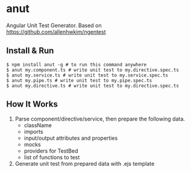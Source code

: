 # anut
Angular Unit Test Generator. Based on https://github.com/allenhwkim/ngentest

## Install & Run
```
$ npm install anut -g # to run this command anywhere
$ anut my.component.ts # write unit test to my.directive.spec.ts
$ anut my.service.ts # write unit test to my.service.spec.ts
$ anut my.pipe.ts # write unit test to my.pipe.spec.ts
$ anut my.directive.ts # write unit test to my.directive.spec.ts
```

## How It Works
1. Parse component/directive/service, then prepare the following data.
    - className
    - imports
    - input/output attributes and properties
    - mocks
    - providers for TestBed
    - list of functions to test
2. Generate unit test from prepared data with .ejs template